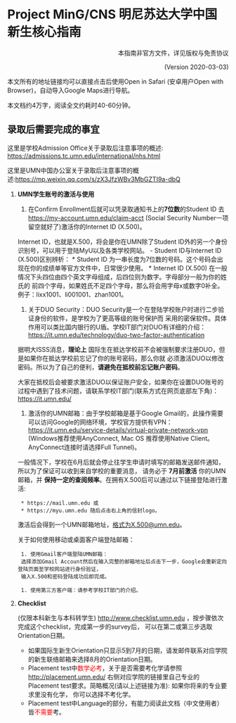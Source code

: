 # Project MinG/CNS 明尼苏达大学中国新生核心指南

<div align="right">
本指南非官方文件，详见版权与免责协议

(Version 2020-03-03)
</div>

本文所有的地址链接均可以直接点击后使用Open in Safari (安卓用户Open with Browser)，自动导入Google Maps进行导航。

本文档约4万字，阅读全文约耗时40-60分钟。

## 录取后需要完成的事宜

这里是学校Admission Office关于录取后注意事项的概述: https://admissions.tc.umn.edu/international/nhs.html

这里是UMN中国办公室关于录取后注意事项的概述:https://mp.weixin.qq.com/s/zX3JfzWBv3MbGZTI9a-dbQ

1. **UMN学生账号的激活与使用**

    1. 在Confirm Enrollment后就可以凭录取通知书上的**7位数**的Student ID 去 https://my-account.umn.edu/claim-acct
    (Social Security Number一项留空就好了)激活你的Internet ID (X.500)。

    Internet ID，也就是X.500，将会是你在UMN除了Student ID外的另一个身份识别号，可以用于登陆MyU以及各类学校网站。
        - Student ID与Internet ID (X.500)区别辨析：
            * Student ID 为一串长度为7位数的号码。这个号码会出现在你的成绩单等官方文件中，日常很少使用。
            * Internet ID (X.500) 在一般情况下头四位由四个英文字母组成，后四位则为数字。字母部分一般为你的姓氏的
            前四个字母，如果姓氏不足四个字母，那么将会用字母x或数字0补全。例子：lixx1001、li001001、zhan1001。

    1. 关于DUO Security：DUO Security是一个在登陆学校账户时进行二步验证身份的软件，是学校为了更高等级的账号保护而
    采用的密保软件。具体作用可以类比国内银行的U盾。学校IT部门对DUO有详细的介绍：
    https://it.umn.edu/technology/duo-two-factor-authentication

    据明大ISSS消息，**理论上** 国际生在抵达学校前不会被强制要求注册DUO，但是如果你在抵达学校前忘记了你的账号密码，那么你就
    必须激活DUO以修改密码。所以为了自己的便利，**请避免在抵校前忘记账户密码**。

    大家在抵校后会被要求激活DUO以保证账户安全，如果你在设置DUO账号的过程中遇到了技术问题，请联系学校IT部门(联系方式在网页底部左下角)：https://it.umn.edu/

    1. 激活你的UMN邮箱：由于学校邮箱是基于Google Gmail的，此操作需要可以访问Google的网络环境，学校官方提供有VPN：
    https://it.umn.edu/service-details/virtual-private-network-vpn (Windows推荐使用AnyConnect, Mac OS
    推荐使用Native Client。AnyConnect连接时请选择Full Tunnel)。

    一般情况下，学校在6月后就会停止往学生申请时填写的邮箱发送邮件通知，所以为了保证可以收到来自学校的重要消息，
    请务必于 **7月前激活** 你的UMN邮箱，并 **保持一定的查阅频率**。在拥有X.500后可以通过以下链接登陆进行激活:

        * https://mail.umn.edu 或
        * https://myu.umn.edu 随后点击右上角的信封logo。

    激活后会得到一个UMN邮箱地址，格式为X.500@umn.edu。

    关于如何使用移动或桌面客户端登陆邮箱：

        1. 使用Gmail客户端登陆UMN邮箱：
        选择添加Gmail Account然后在输入完整的邮箱地址后点击下一步，Google会重新定向登陆页面至学校网站进行身份验证，
        输入X.500和密码登陆成功后即完成。

        1. 使用第三方客户端：请参考学校IT部门的介绍。

1. **Checklist**

    (仅限本科新生与本科转学生) http://www.checklist.umn.edu ，按步骤依次完成这个checklist，完成第一步的survey后，
    可以在第二或第三步选取Orientation日期。

    * 如果国际生新生Orientation只显示5到7月的日期，请发邮件联系对应学院的新生联络邮箱来选择8月的Orientation日期。
    * Placement test中<font color="red">数学必考</font>，关于是否需要考化学请参照 http://placement.umn.edu/
    右侧对应学院的链接里自己专业的Placement test要求。简略概况(请以上述链接为准): 如果你将来的专业要求里没有化学，
    你可以选择不考化学。
    * Placement test中Language的部分，有能力阅读此文档（中文使用者）皆<font color="red">不需要</font>考。

